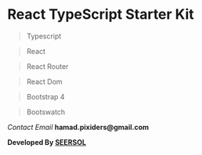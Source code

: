 # React TypeScript Starter Kit
> Typescript

> React

> React Router

> React Dom

> Bootstrap 4

> Bootswatch

*Contact Email* __hamad.pixiders@gmail.com__

__Developed By [SEERSOL](https://seersol.com)__